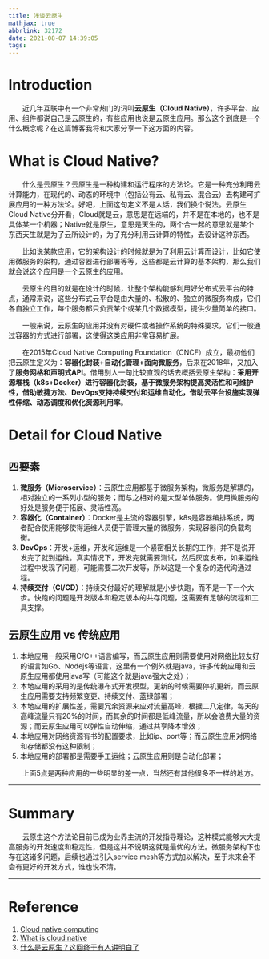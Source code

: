 ```yaml
---
title: 浅谈云原生
mathjax: true
abbrlink: 32172
date: 2021-08-07 14:39:05
tags:
---
```


# Introduction

&emsp;&emsp;近几年互联中有一个非常热门的词叫**云原生（Cloud Native）**，许多平台、应用、组件都说自己是云原生的，有些应用也说是云原生应用。那么这个到底是一个什么概念呢？在这篇博客我将和大家分享一下这方面的内容。

<!-- more -->

# What is Cloud Native?

&emsp;&emsp;什么是云原生？云原生是一种构建和运行程序的方法论。它是一种充分利用云计算能力，在现代的、动态的环境中（包括公有云、私有云、混合云）去构建可扩展应用的一种方法论。好吧，上面这句定义不是人话，我们换个说法。云原生Cloud Native分开看，Cloud就是云，意思是在远端的，并不是在本地的，也不是具体某一个机器；Native就是原生，意思是天生的，两个合一起的意思就是某个东西天生就是为了云所设计的，为了充分利用云计算的特性，去设计这种东西。

&emsp;&emsp;比如说某款应用，它的架构设计的时候就是为了利用云计算而设计，比如它使用微服务的架构，通过容器进行部署等等，这些都是云计算的基本架构，那么我们就会说这个应用是一个云原生的应用。

&emsp;&emsp;云原生的目的就是在设计的时候，让整个架构能够利用好分布式云平台的特点，通常来说，这些分布式云平台是由大量的、松散的、独立的微服务构成，它们各自独立工作，每个服务都只负责某个或某几个数据模型，提供少量简单的接口。

&emsp;&emsp;一般来说，云原生的应用并没有对硬件或者操作系统的特殊要求，它们一般通过容器的方式进行部署，这使得这类应用非常容易扩展。

&emsp;&emsp;在2015年Cloud Native Computing Foundation（CNCF）成立，最初他们把云原生定义为：**容器化封装+自动化管理+面向微服务**，后来在2018年，又加入了**服务网格和声明式API**。借用别人一句比较直观的话去概括云原生架构：**采用开源堆栈（k8s+Docker）进行容器化封装，基于微服务架构提高灵活性和可维护性，借助敏捷方法、DevOps支持持续交付和运维自动化，借助云平台设施实现弹性伸缩、动态调度和优化资源利用率**。

# Detail for Cloud Native

## 四要素

1. **微服务（Microservice）**：云原生应用都基于微服务架构，微服务是解耦的，相对独立的一系列小型的服务；而与之相对的是大型单体服务。使用微服务的好处是服务便于拓展、灵活性高。
2. **容器化（Container）**：Docker是主流的容器引擎，k8s是容器编排系统，两者配合使用能够使得运维人员便于管理大量的微服务，实现容器间的负载均衡。
3. **DevOps**：开发+运维，开发和运维是一个紧密相关长期的工作，并不是说开发完了就到运维。真实情况下，开发完就需要测试，然后灰度发布，如果运维过程中发现了问题，可能需要二次开发等，所以这是一个复杂的迭代沟通过程。
4. **持续交付（CI/CD）**：持续交付最好的理解就是小步快跑，而不是一下一个大步。快跑的问题是开发版本和稳定版本的共存问题，这需要有足够的流程和工具支撑。

## 云原生应用 vs 传统应用

1. 本地应用一般采用C/C++语言编写，而云原生应用则需要使用对网络比较友好的语言如Go、Nodejs等语言，这里有一个例外就是java，许多传统应用和云原生应用都使用java写（可能这个就是java强大之处）；
2. 本地应用的采用的是传统瀑布式开发模型，更新的时候需要停机更新，而云原生应用需要支持频繁变更、持续交付、蓝绿部署；
3. 本地应用的扩展性差，需要冗余资源来应对流量高峰，根据二八定律，每天的高峰流量只有20%的时间，而其余的时间都是低峰流量，所以会浪费大量的资源；而云原生应用可以弹性自动伸缩，通过共享降本增效；
4. 本地应用对网络资源有书的配置要求，比如ip、port等；而云原生应用对网络和存储都没有这种限制；
5. 本地应用的部署都是需要手工运维；云原生应用则是自动化部署；

&emsp;&emsp;上面5点是两种应用的一些明显的差一点，当然还有其他很多不一样的地方。

---

# Summary

&emsp;&emsp;云原生这个方法论目前已成为业界主流的开发指导理论，这种模式能够大大提高服务的开发速度和稳定性，但是这并不说明这就是最优的方法。微服务架构下也存在这诸多问题，后续也通过引入service mesh等方式加以解决，至于未来会不会有更好的开发方式，谁也说不清。

---

# Reference

1. [Cloud native computing](https://en.wikipedia.org/wiki/Cloud_native_computing)
2. [What is cloud native](https://www.cloudcomputing-insider.de/was-ist-cloud-native-a-669681/)
3. [什么是云原生？这回终于有人讲明白了](https://juejin.cn/post/6844904197859590151)